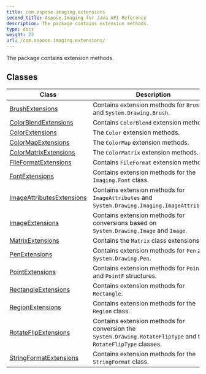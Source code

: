 ```yaml
---
title: com.aspose.imaging.extensions
second_title: Aspose.Imaging for Java API Reference
description: The package contains extension methods.
type: docs
weight: 22
url: /com.aspose.imaging.extensions/
---
```


The package contains extension methods.


## Classes

| Class | Description |
| --- | --- |
| [BrushExtensions](../com.aspose.imaging.extensions/brushextensions) | Contains extension methods for `Brush` and `System.Drawing.Brush`. |
| [ColorBlendExtensions](../com.aspose.imaging.extensions/colorblendextensions) | Contains `ColorBlend` extension methods. |
| [ColorExtensions](../com.aspose.imaging.extensions/colorextensions) | The `Color` extension methods. |
| [ColorMapExtensions](../com.aspose.imaging.extensions/colormapextensions) | The `ColorMap` extension methods. |
| [ColorMatrixExtensions](../com.aspose.imaging.extensions/colormatrixextensions) | The `ColorMatrix` extension methods. |
| [FileFormatExtensions](../com.aspose.imaging.extensions/fileformatextensions) | Contains `FileFormat` extension methods. |
| [FontExtensions](../com.aspose.imaging.extensions/fontextensions) | Contains extension methods for the `Imaging.Font` class. |
| [ImageAttributesExtensions](../com.aspose.imaging.extensions/imageattributesextensions) | Contains extension methods for `ImageAttributes` and `System.Drawing.Imaging.ImageAttributes`. |
| [ImageExtensions](../com.aspose.imaging.extensions/imageextensions) | Contains extension methods for conversions based on `System.Drawing.Image` and `Image`. |
| [MatrixExtensions](../com.aspose.imaging.extensions/matrixextensions) | Contains the `Matrix` class extensions. |
| [PenExtensions](../com.aspose.imaging.extensions/penextensions) | Contains extension methods for `Pen` and `System.Drawing.Pen`. |
| [PointExtensions](../com.aspose.imaging.extensions/pointextensions) | Contains extension methods for `Point` and `PointF` structures. |
| [RectangleExtensions](../com.aspose.imaging.extensions/rectangleextensions) | Contains extension methods for `Rectangle`. |
| [RegionExtensions](../com.aspose.imaging.extensions/regionextensions) | Contains extension methods for the `Region` class. |
| [RotateFlipExtensions](../com.aspose.imaging.extensions/rotateflipextensions) | Contains extension methods for conversion the `System.Drawing.RotateFlipType` and the `RotateFlipType` classes. |
| [StringFormatExtensions](../com.aspose.imaging.extensions/stringformatextensions) | Contains extension methods for the `StringFormat` class. |
